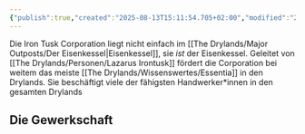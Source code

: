 ```yaml
---
{"publish":true,"created":"2025-08-13T15:11:54.705+02:00","modified":"2025-08-14T00:06:33.119+02:00","cssclasses":""}
---
```



Die Iron Tusk Corporation liegt nicht einfach im [[The Drylands/Major Outposts/Der Eisenkessel\|Eisenkessel]], sie *ist* der Eisenkessel. Geleitet von [[The Drylands/Personen/Lazarus Irontusk]] fördert die Corporation bei weitem das meiste [[The Drylands/Wissenswertes/Essentia]] in den Drylands.
Sie beschäftigt viele der fähigsten Handwerker\*innen in den gesamten Drylands
## Die Gewerkschaft
